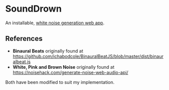 # SoundDrown

An installable, [white noise generation web app](https://sounddrown.app).

## References

* **Binaural Beats** originally found at https://github.com/ichabodcole/BinauralBeatJS/blob/master/dist/binauralbeat.js
* **White, Pink and Brown Noise** originally found at https://noisehack.com/generate-noise-web-audio-api/

Both have been modified to suit my implementation.
